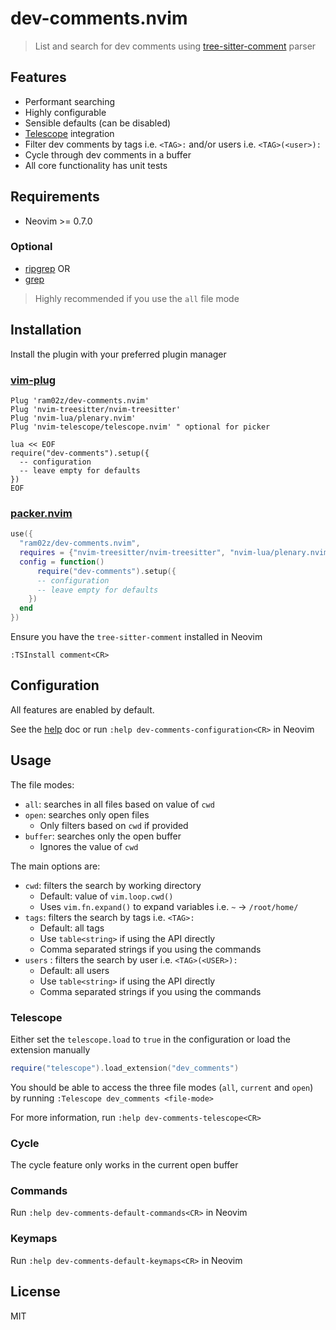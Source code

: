 # dev-comments.nvim

> List and search for dev comments using [tree-sitter-comment](https://github.com/stsewd/tree-sitter-comment) parser

## Features

- Performant searching
- Highly configurable
- Sensible defaults (can be disabled)
- [Telescope](https://github.com/nvim-telescope/telescope.nvim) integration
- Filter dev comments by tags i.e. `<TAG>:` and/or users i.e. `<TAG>(<user>):`
- Cycle through dev comments in a buffer
- All core functionality has unit tests

## Requirements

- Neovim >= 0.7.0

### Optional

  - [ripgrep](https://github.com/BurntSushi/ripgrep) 
  OR
  - [grep](https://www.gnu.org/software/grep/manual/grep.html)

  > Highly recommended if you use the `all` file mode

## Installation

Install the plugin with your preferred plugin manager

### [vim-plug](https://github.com/junegunn/vim-plug)
```vim
Plug 'ram02z/dev-comments.nvim'
Plug 'nvim-treesitter/nvim-treesitter'
Plug 'nvim-lua/plenary.nvim'
Plug 'nvim-telescope/telescope.nvim' " optional for picker

lua << EOF
require("dev-comments").setup({
  -- configuration
  -- leave empty for defaults
})
EOF
```

### [packer.nvim](https://github.com/wbthomason/packer.nvim)
```lua
use({
  "ram02z/dev-comments.nvim",
  requires = {"nvim-treesitter/nvim-treesitter", "nvim-lua/plenary.nvim" },
  config = function()
      require("dev-comments").setup({
      -- configuration
      -- leave empty for defaults
    })
  end
})
```

Ensure you have the `tree-sitter-comment` installed in Neovim

`:TSInstall comment<CR>`

## Configuration

All features are enabled by default.

See the [help](./doc/dev-comments.txt) doc or run `:help dev-comments-configuration<CR>` in Neovim

## Usage

The file modes:
- `all`: searches in all files based on value of `cwd`
- `open`: searches only open files
  - Only filters based on `cwd` if provided
- `buffer`: searches only the open buffer
  - Ignores the value of `cwd`

The main options are:
- `cwd`: filters the search by working directory
  - Default: value of `vim.loop.cwd()`
  - Uses `vim.fn.expand()` to expand variables i.e. `~` -> `/root/home/`
- `tags`: filters the search by tags i.e. `<TAG>: `
  - Default: all tags
  - Use `table<string>` if using the API directly
  - Comma separated strings if you using the commands
- `users` : filters the search by user i.e. `<TAG>(<USER>):`
  - Default: all users 
  - Use `table<string>` if using the API directly
  - Comma separated strings if you using the commands

### Telescope

Either set the `telescope.load` to `true` in the configuration or load the extension manually

```lua
require("telescope").load_extension("dev_comments")
```

You should be able to access the three file modes (`all`, `current` and `open`)
by running `:Telescope dev_comments <file-mode>`

For more information, run `:help dev-comments-telescope<CR>`

### Cycle

The cycle feature only works in the current open buffer

### Commands

Run `:help dev-comments-default-commands<CR>` in Neovim

### Keymaps

Run `:help dev-comments-default-keymaps<CR>` in Neovim

## License

MIT
